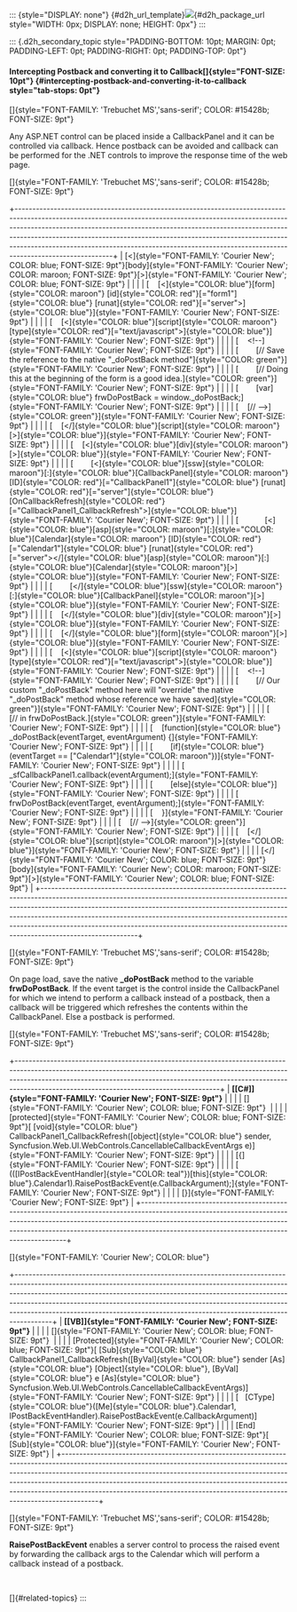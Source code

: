 ::: {style="DISPLAY: none"}
[](ms-xhelp:///?Id=d2h_url_template){#d2h_url_template}![](!package_url!){#d2h_package_url style="WIDTH: 0px; DISPLAY: none; HEIGHT: 0px"}
:::

::: {.d2h_secondary_topic style="PADDING-BOTTOM: 10pt; MARGIN: 0pt; PADDING-LEFT: 0pt; PADDING-RIGHT: 0pt; PADDING-TOP: 0pt"}
#### Intercepting Postback and converting it to Callback[]{style="FONT-SIZE: 10pt"} {#intercepting-postback-and-converting-it-to-callback style="tab-stops: 0pt"}

[]{style="FONT-FAMILY: 'Trebuchet MS','sans-serif'; COLOR: #15428b; FONT-SIZE: 9pt"} 

Any ASP.NET control can be placed inside a CallbackPanel and it can be controlled via callback. Hence postback can be avoided and callback can be performed for the .NET controls to improve the response time of the web page.

[]{style="FONT-FAMILY: 'Trebuchet MS','sans-serif'; COLOR: #15428b; FONT-SIZE: 9pt"} 

+---------------------------------------------------------------------------------------------------------------------------------------------------------------------------------------------------------------------------------------------------------------------------------------------------------------------------------------------------------------------------------------------------------------------------------+
| [\<]{style="FONT-FAMILY: 'Courier New'; COLOR: blue; FONT-SIZE: 9pt"}[body]{style="FONT-FAMILY: 'Courier New'; COLOR: maroon; FONT-SIZE: 9pt"}[\>]{style="FONT-FAMILY: 'Courier New'; COLOR: blue; FONT-SIZE: 9pt"}                                                                                                                                                                                                             |
|                                                                                                                                                                                                                                                                                                                                                                                                                                 |
| [    [\<]{style="COLOR: blue"}[form]{style="COLOR: maroon"} [id]{style="COLOR: red"}[=\"form1\"]{style="COLOR: blue"} [runat]{style="COLOR: red"}[=\"server\"\>]{style="COLOR: blue"}]{style="FONT-FAMILY: 'Courier New'; FONT-SIZE: 9pt"}                                                                                                                                                                                      |
|                                                                                                                                                                                                                                                                                                                                                                                                                                 |
| [    [\<]{style="COLOR: blue"}[script]{style="COLOR: maroon"} [type]{style="COLOR: red"}[=\"text/javascript\"\>]{style="COLOR: blue"}]{style="FONT-FAMILY: 'Courier New'; FONT-SIZE: 9pt"}                                                                                                                                                                                                                                      |
|                                                                                                                                                                                                                                                                                                                                                                                                                                 |
| [    \<!\--]{style="FONT-FAMILY: 'Courier New'; FONT-SIZE: 9pt"}                                                                                                                                                                                                                                                                                                                                                                |
|                                                                                                                                                                                                                                                                                                                                                                                                                                 |
| [        [// Save the reference to the native \"\_doPostBack method\"]{style="COLOR: green"}]{style="FONT-FAMILY: 'Courier New'; FONT-SIZE: 9pt"}                                                                                                                                                                                                                                                                               |
|                                                                                                                                                                                                                                                                                                                                                                                                                                 |
| [        [// Doing this at the beginning of the form is a good idea.]{style="COLOR: green"}]{style="FONT-FAMILY: 'Courier New'; FONT-SIZE: 9pt"}                                                                                                                                                                                                                                                                                |
|                                                                                                                                                                                                                                                                                                                                                                                                                                 |
| [        [var]{style="COLOR: blue"} frwDoPostBack = window.\_doPostBack;]{style="FONT-FAMILY: 'Courier New'; FONT-SIZE: 9pt"}                                                                                                                                                                                                                                                                                                   |
|                                                                                                                                                                                                                                                                                                                                                                                                                                 |
| [    [// \--\>]{style="COLOR: green"}]{style="FONT-FAMILY: 'Courier New'; FONT-SIZE: 9pt"}                                                                                                                                                                                                                                                                                                                                      |
|                                                                                                                                                                                                                                                                                                                                                                                                                                 |
| [    [\</]{style="COLOR: blue"}[script]{style="COLOR: maroon"}[\>]{style="COLOR: blue"}]{style="FONT-FAMILY: 'Courier New'; FONT-SIZE: 9pt"}                                                                                                                                                                                                                                                                                    |
|                                                                                                                                                                                                                                                                                                                                                                                                                                 |
| [    [\<]{style="COLOR: blue"}[div]{style="COLOR: maroon"}[\>]{style="COLOR: blue"}]{style="FONT-FAMILY: 'Courier New'; FONT-SIZE: 9pt"}                                                                                                                                                                                                                                                                                        |
|                                                                                                                                                                                                                                                                                                                                                                                                                                 |
| [        [\<]{style="COLOR: blue"}[ssw]{style="COLOR: maroon"}[:]{style="COLOR: blue"}[CallbackPanel]{style="COLOR: maroon"} [ID]{style="COLOR: red"}[=\"CallbackPanel1\"]{style="COLOR: blue"} [runat]{style="COLOR: red"}[=\"server\"]{style="COLOR: blue"} [OnCallbackRefresh]{style="COLOR: red"}[=\"CallbackPanel1_CallbackRefresh\"\>]{style="COLOR: blue"}]{style="FONT-FAMILY: 'Courier New'; FONT-SIZE: 9pt"}          |
|                                                                                                                                                                                                                                                                                                                                                                                                                                 |
| [            [\<]{style="COLOR: blue"}[asp]{style="COLOR: maroon"}[:]{style="COLOR: blue"}[Calendar]{style="COLOR: maroon"} [ID]{style="COLOR: red"}[=\"Calendar1\"]{style="COLOR: blue"} [runat]{style="COLOR: red"}[=\"server\"\>\</]{style="COLOR: blue"}[asp]{style="COLOR: maroon"}[:]{style="COLOR: blue"}[Calendar]{style="COLOR: maroon"}[\>]{style="COLOR: blue"}]{style="FONT-FAMILY: 'Courier New'; FONT-SIZE: 9pt"} |
|                                                                                                                                                                                                                                                                                                                                                                                                                                 |
| [        [\</]{style="COLOR: blue"}[ssw]{style="COLOR: maroon"}[:]{style="COLOR: blue"}[CallbackPanel]{style="COLOR: maroon"}[\>]{style="COLOR: blue"}]{style="FONT-FAMILY: 'Courier New'; FONT-SIZE: 9pt"}                                                                                                                                                                                                                     |
|                                                                                                                                                                                                                                                                                                                                                                                                                                 |
| [    [\</]{style="COLOR: blue"}[div]{style="COLOR: maroon"}[\>]{style="COLOR: blue"}]{style="FONT-FAMILY: 'Courier New'; FONT-SIZE: 9pt"}                                                                                                                                                                                                                                                                                       |
|                                                                                                                                                                                                                                                                                                                                                                                                                                 |
| [    [\</]{style="COLOR: blue"}[form]{style="COLOR: maroon"}[\>]{style="COLOR: blue"}]{style="FONT-FAMILY: 'Courier New'; FONT-SIZE: 9pt"}                                                                                                                                                                                                                                                                                      |
|                                                                                                                                                                                                                                                                                                                                                                                                                                 |
| [    [\<]{style="COLOR: blue"}[script]{style="COLOR: maroon"} [type]{style="COLOR: red"}[=\"text/javascript\"\>]{style="COLOR: blue"}]{style="FONT-FAMILY: 'Courier New'; FONT-SIZE: 9pt"}                                                                                                                                                                                                                                      |
|                                                                                                                                                                                                                                                                                                                                                                                                                                 |
| [    \<!\--]{style="FONT-FAMILY: 'Courier New'; FONT-SIZE: 9pt"}                                                                                                                                                                                                                                                                                                                                                                |
|                                                                                                                                                                                                                                                                                                                                                                                                                                 |
| [        [// Our custom \"\_doPostBack\" method here will \"override\" the native \"\_doPostBack\" method whose reference we have saved]{style="COLOR: green"}]{style="FONT-FAMILY: 'Courier New'; FONT-SIZE: 9pt"}                                                                                                                                                                                                             |
|                                                                                                                                                                                                                                                                                                                                                                                                                                 |
| [        [// in frwDoPostBack.]{style="COLOR: green"}]{style="FONT-FAMILY: 'Courier New'; FONT-SIZE: 9pt"}                                                                                                                                                                                                                                                                                                                      |
|                                                                                                                                                                                                                                                                                                                                                                                                                                 |
| [    [function]{style="COLOR: blue"} \_doPostBack(eventTarget, eventArgument) {]{style="FONT-FAMILY: 'Courier New'; FONT-SIZE: 9pt"}                                                                                                                                                                                                                                                                                            |
|                                                                                                                                                                                                                                                                                                                                                                                                                                 |
| [        [if]{style="COLOR: blue"}(eventTarget == [\"Calendar1\"]{style="COLOR: maroon"})]{style="FONT-FAMILY: 'Courier New'; FONT-SIZE: 9pt"}                                                                                                                                                                                                                                                                                  |
|                                                                                                                                                                                                                                                                                                                                                                                                                                 |
| [            \_sfCallbackPanel1.callback(eventArgument);]{style="FONT-FAMILY: 'Courier New'; FONT-SIZE: 9pt"}                                                                                                                                                                                                                                                                                                                   |
|                                                                                                                                                                                                                                                                                                                                                                                                                                 |
| [        [else]{style="COLOR: blue"}]{style="FONT-FAMILY: 'Courier New'; FONT-SIZE: 9pt"}                                                                                                                                                                                                                                                                                                                                       |
|                                                                                                                                                                                                                                                                                                                                                                                                                                 |
| [            frwDoPostBack(eventTarget, eventArgument);]{style="FONT-FAMILY: 'Courier New'; FONT-SIZE: 9pt"}                                                                                                                                                                                                                                                                                                                    |
|                                                                                                                                                                                                                                                                                                                                                                                                                                 |
| [    }]{style="FONT-FAMILY: 'Courier New'; FONT-SIZE: 9pt"}                                                                                                                                                                                                                                                                                                                                                                     |
|                                                                                                                                                                                                                                                                                                                                                                                                                                 |
| [    [// \--\>]{style="COLOR: green"}]{style="FONT-FAMILY: 'Courier New'; FONT-SIZE: 9pt"}                                                                                                                                                                                                                                                                                                                                      |
|                                                                                                                                                                                                                                                                                                                                                                                                                                 |
| [    [\</]{style="COLOR: blue"}[script]{style="COLOR: maroon"}[\>]{style="COLOR: blue"}]{style="FONT-FAMILY: 'Courier New'; FONT-SIZE: 9pt"}                                                                                                                                                                                                                                                                                    |
|                                                                                                                                                                                                                                                                                                                                                                                                                                 |
| [\</]{style="FONT-FAMILY: 'Courier New'; COLOR: blue; FONT-SIZE: 9pt"}[body]{style="FONT-FAMILY: 'Courier New'; COLOR: maroon; FONT-SIZE: 9pt"}[\>]{style="FONT-FAMILY: 'Courier New'; COLOR: blue; FONT-SIZE: 9pt"}                                                                                                                                                                                                            |
+---------------------------------------------------------------------------------------------------------------------------------------------------------------------------------------------------------------------------------------------------------------------------------------------------------------------------------------------------------------------------------------------------------------------------------+

[]{style="FONT-FAMILY: 'Trebuchet MS','sans-serif'; COLOR: #15428b; FONT-SIZE: 9pt"} 

On page load, save the native **\_doPostBack** method to the variable **frwDoPostBack**. If the event target is the control inside the CallbackPanel for which we intend to perform a callback instead of a postback, then a callback will be triggered which refreshes the contents within the CallbackPanel. Else a postback is performed.

[]{style="FONT-FAMILY: 'Trebuchet MS','sans-serif'; COLOR: #15428b; FONT-SIZE: 9pt"} 

+---------------------------------------------------------------------------------------------------------------------------------------------------------------------------------------------------------------------------------------------------------------------------------------------------+
| **[\[C#\]]{style="FONT-FAMILY: 'Courier New'; FONT-SIZE: 9pt"}**                                                                                                                                                                                                                                  |
|                                                                                                                                                                                                                                                                                                   |
| []{style="FONT-FAMILY: 'Courier New'; COLOR: blue; FONT-SIZE: 9pt"}                                                                                                                                                                                                                               |
|                                                                                                                                                                                                                                                                                                   |
| [protected]{style="FONT-FAMILY: 'Courier New'; COLOR: blue; FONT-SIZE: 9pt"}[ [void]{style="COLOR: blue"} CallbackPanel1_CallbackRefresh([object]{style="COLOR: blue"} sender, Syncfusion.Web.UI.WebControls.CancellableCallbackEventArgs e)]{style="FONT-FAMILY: 'Courier New'; FONT-SIZE: 9pt"} |
|                                                                                                                                                                                                                                                                                                   |
| [{]{style="FONT-FAMILY: 'Courier New'; FONT-SIZE: 9pt"}                                                                                                                                                                                                                                           |
|                                                                                                                                                                                                                                                                                                   |
| [   (([IPostBackEventHandler]{style="COLOR: teal"})[this]{style="COLOR: blue"}.Calendar1).RaisePostBackEvent(e.CallbackArgument);]{style="FONT-FAMILY: 'Courier New'; FONT-SIZE: 9pt"}                                                                                                            |
|                                                                                                                                                                                                                                                                                                   |
| [}]{style="FONT-FAMILY: 'Courier New'; FONT-SIZE: 9pt"}                                                                                                                                                                                                                                           |
+---------------------------------------------------------------------------------------------------------------------------------------------------------------------------------------------------------------------------------------------------------------------------------------------------+

[]{style="FONT-FAMILY: 'Courier New'; COLOR: blue"} 

+----------------------------------------------------------------------------------------------------------------------------------------------------------------------------------------------------------------------------------------------------------------------------------------------------------------------------------------------------------------------------------------------------------------+
| **[\[VB\]]{style="FONT-FAMILY: 'Courier New'; FONT-SIZE: 9pt"}**                                                                                                                                                                                                                                                                                                                                               |
|                                                                                                                                                                                                                                                                                                                                                                                                                |
| []{style="FONT-FAMILY: 'Courier New'; COLOR: blue; FONT-SIZE: 9pt"}                                                                                                                                                                                                                                                                                                                                            |
|                                                                                                                                                                                                                                                                                                                                                                                                                |
| [Protected]{style="FONT-FAMILY: 'Courier New'; COLOR: blue; FONT-SIZE: 9pt"}[ [Sub]{style="COLOR: blue"} CallbackPanel1_CallbackRefresh([ByVal]{style="COLOR: blue"} sender [As]{style="COLOR: blue"} [Object]{style="COLOR: blue"}, [ByVal]{style="COLOR: blue"} e [As]{style="COLOR: blue"} Syncfusion.Web.UI.WebControls.CancellableCallbackEventArgs)]{style="FONT-FAMILY: 'Courier New'; FONT-SIZE: 9pt"} |
|                                                                                                                                                                                                                                                                                                                                                                                                                |
| [   [CType]{style="COLOR: blue"}([Me]{style="COLOR: blue"}.Calendar1, IPostBackEventHandler).RaisePostBackEvent(e.CallbackArgument)]{style="FONT-FAMILY: 'Courier New'; FONT-SIZE: 9pt"}                                                                                                                                                                                                                       |
|                                                                                                                                                                                                                                                                                                                                                                                                                |
| [End]{style="FONT-FAMILY: 'Courier New'; COLOR: blue; FONT-SIZE: 9pt"}[ [Sub]{style="COLOR: blue"}]{style="FONT-FAMILY: 'Courier New'; FONT-SIZE: 9pt"}                                                                                                                                                                                                                                                        |
+----------------------------------------------------------------------------------------------------------------------------------------------------------------------------------------------------------------------------------------------------------------------------------------------------------------------------------------------------------------------------------------------------------------+

[]{style="FONT-FAMILY: 'Trebuchet MS','sans-serif'; COLOR: #15428b; FONT-SIZE: 9pt"} 

**RaisePostBackEvent** enables a server control to process the raised event by forwarding the callback args to the Calendar which will perform a callback instead of a postback.

 

[]{#related-topics}
:::
